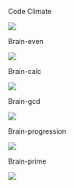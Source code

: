 <div>
  <p>Code Climate<p>
  <p><a href="https://codeclimate.com/github/ArtN7/BrainGames/maintainability"><img src="https://api.codeclimate.com/v1/badges/ec94524241d1b4fe2ca1/maintainability" /></a></p>
</div>

<div>
  <p>Brain-even</p>
  <p><a href="https://asciinema.org/a/606055" target="_blank"><img src="https://asciinema.org/a/606055.svg" /></a></p>
  
  <p>Brain-calc</p>
  <p><a href="https://asciinema.org/a/606056" target="_blank"><img src="https://asciinema.org/a/606056.svg" /></a></p>
  
  <p>Brain-gcd</p>
  <p><a href="https://asciinema.org/a/606057" target="_blank"><img src="https://asciinema.org/a/606057.svg" /></a></p>
  
  <p>Brain-progression</p>
  <p><a href="https://asciinema.org/a/606058" target="_blank"><img src="https://asciinema.org/a/606058.svg" /></a></p>
  
  <p>Brain-prime</p>
  <p><a href="https://asciinema.org/a/606059" target="_blank"><img src="https://asciinema.org/a/606059.svg" /></a></p>
</div>
